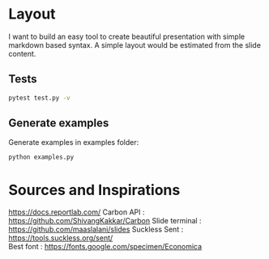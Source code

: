 # Layout
I want to build an easy tool to create beautiful presentation with simple markdown based syntax. A simple layout would be estimated from the slide content. 


## Tests
```bash
pytest test.py -v
```

## Generate examples
Generate examples in examples folder:
```bash
python examples.py
```


# Sources and Inspirations
https://docs.reportlab.com/
Carbon API : https://github.com/ShivangKakkar/Carbon
Slide terminal : https://github.com/maaslalani/slides
Suckless Sent : https://tools.suckless.org/sent/  
Best font : https://fonts.google.com/specimen/Economica